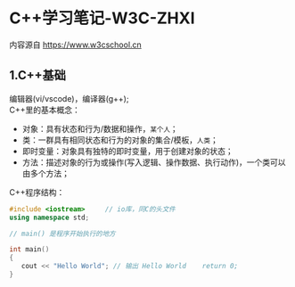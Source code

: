 # C++学习笔记-W3C-ZHXI
内容源自 https://www.w3cschool.cn

## 1.C++基础
编辑器(vi/vscode)，编译器(g++);  
C++里的基本概念：  
- 对象：具有状态和行为/数据和操作，`某个人`；  
- 类：一群具有相同状态和行为的对象的集合/模板，`人类`；  
- 即时变量：对象具有独特的即时变量，用于创建对象的状态；  
- 方法：描述对象的行为或操作(写入逻辑、操作数据、执行动作)，一个类可以由多个方法；  

C++程序结构：  
``` c++
#include <iostream>     // io库，同C的头文件
using namespace std;

// main() 是程序开始执行的地方

int main()
{
   cout << "Hello World"; // 输出 Hello World    return 0; 
} 
```
